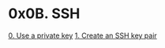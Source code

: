 # 0x0B. SSH

[0. Use a private key](./0-use_a_private_key)
[1. Create an SSH key pair](./1-create_ssh_key_pair)

